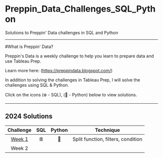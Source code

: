 # Preppin_Data_Challenges_SQL_Python
Solutions to Preppin' Data challenges in SQL and Python

***

#What is Preppin' Data?

Preppin's Data is a weekly challenge to help you learn to prepare data and use Tableau Prep. 

Learn more here: (https://preppindata.blogspot.com/)

In addition to solving the challenges in Tableau Prep, I will solve the challenges using SQL & Python.

Click on the icons (❄️ - SQL), (🐍 - Python) below to view solutions.

***
## 2024 Solutions

|                                        Challenge                                        | SQL | Python |              Technique             |
|:---------------------------------------------------------------------------------------:|:---:|:------:|:----------------------------------:|
| [Week 1](https://preppindata.blogspot.com/2024/01/2024-week-1-prep-airs-flow-card.html) |  [❄️](https://github.com/mbellamybb/Preppin_Data_Challenges_SQL_Python/blob/main/2024/PD2024%20Week%201/Week%201%20SQL%20Solution.md)  |    🐍   | Split function, filters, condition |
|                                          Week 2                                         |     |        |                                    |
